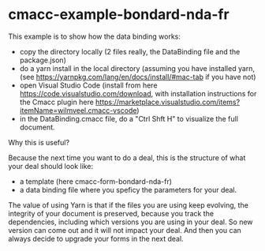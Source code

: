 # cmacc-example-bondard-nda-fr

This example is to show how the data binding works:
- copy the directory locally (2 files really, the DataBinding file and the package.json)
- do a yarn install in the local directory (assuming you have installed yarn, (see https://yarnpkg.com/lang/en/docs/install/#mac-tab if you have not)
- open Visual Studio Code (install from here  https://code.visualstudio.com/download, with installation instructions for the Cmacc plugin here https://marketplace.visualstudio.com/items?itemName=wilmveel.cmacc-vscode)
- in the DataBinding.cmacc file, do a "Ctrl Shft H" to visualize the full document.

Why this is useful?

Because the next time you want to do a deal, this is the structure of what your deal should look like:
- a template (here cmacc-form-bondard-nda-fr)
- a data binding file where you speficy the parameters for your deal.

The value of using Yarn is that if the files you are using keep evolving, the integrity of your document is preserved, because you track the dependencies, including which versions you are using in your deal. So new version can come out and it will not impact your deal. And then you can always decide to upgrade your forms in the next deal.
